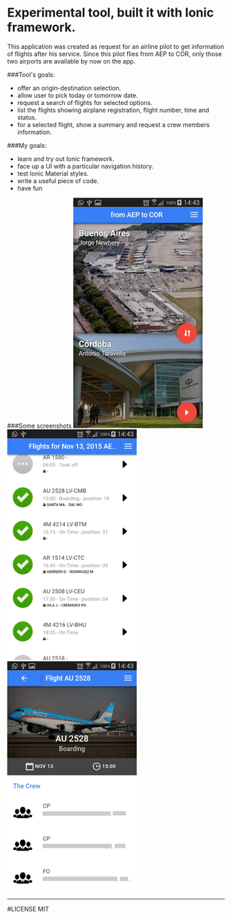 # Experimental tool, built it with Ionic framework.

This application was created as request for an airline pilot to get information of flights after his service.
Since this pilot flies from AEP to COR, only those two airports are available by now on the app.

###Tool's goals:
- offer an origin-destination selection.
- allow user to pick today or tomorrow date.
- request a search of flights for selected options.
- list the flights showing airplane registration, flight number, time and status.
- for a selected flight, show a summary and request a crew members information.

###My goals:
- learn and try out Ionic framework.
- face up a UI with a particular navigation history.
- test Ionic Material styles.
- write a useful piece of code.
- have fun

###Some screenshots
<kbd>
<img src="https://github.com/Cosmitar/Flishup/raw/master/resources/screenshots/Screenshot_route.png" width="300">
</kbd>
<kbd>
<img src="https://github.com/Cosmitar/Flishup/raw/master/resources/screenshots/Screenshot_list.png" width="300">
</kbd>
<kbd>
<img src="https://github.com/Cosmitar/Flishup/raw/master/resources/screenshots/Screenshot_flight.png" width="300">
</kbd>

---
#LICENSE
MIT

